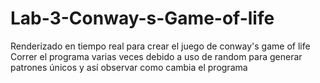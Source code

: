 # Lab-3-Conway-s-Game-of-life
Renderizado en tiempo real para crear el juego de conway's game of life
Correr el programa varias veces debido a uso de random para generar patrones únicos y así observar como cambia el programa 
